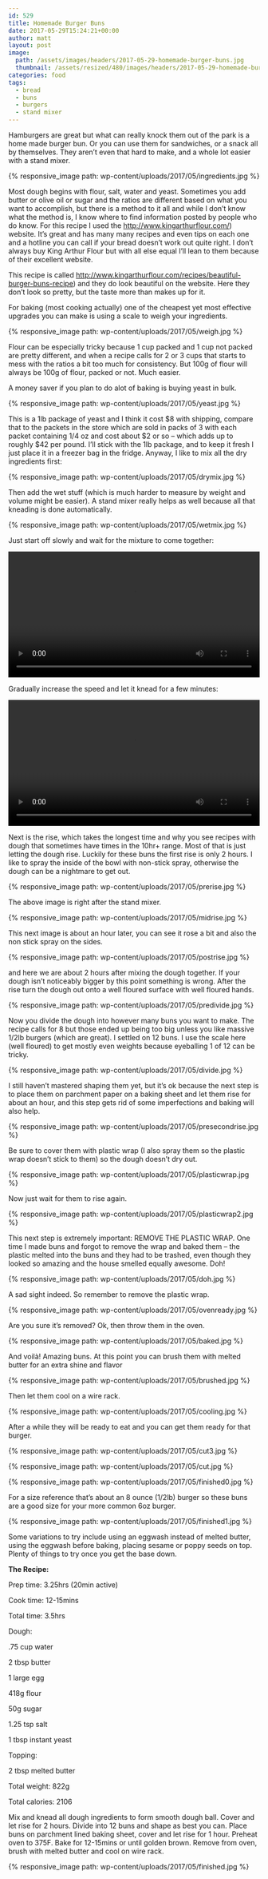 ```yaml
---
id: 529
title: Homemade Burger Buns
date: 2017-05-29T15:24:21+00:00
author: matt
layout: post
image: 
  path: /assets/images/headers/2017-05-29-homemade-burger-buns.jpg
  thumbnail: /assets/resized/480/images/headers/2017-05-29-homemade-burger-buns.jpg
categories: food
tags:
  - bread
  - buns
  - burgers
  - stand mixer
---
```

Hamburgers are great but what can really knock them out of the park is a home made burger bun. Or you can use them for sandwiches, or a snack all by themselves. They aren&#8217;t even that hard to make, and a whole lot easier with a stand mixer.<!--more-->

{% responsive_image path: wp-content/uploads/2017/05/ingredients.jpg %}

Most dough begins with flour, salt, water and yeast. Sometimes you add butter or olive oil or sugar and the ratios are different based on what you want to accomplish, but there is a method to it all and while I don&#8217;t know what the method is, I know where to find information posted by people who do know. For this recipe I used the http://www.kingarthurflour.com/) website. It&#8217;s great and has many many recipes and even tips on each one and a hotline you can call if your bread doesn&#8217;t work out quite right. I don&#8217;t always buy King Arthur Flour but with all else equal I&#8217;ll lean to them because of their excellent website.

This recipe is called http://www.kingarthurflour.com/recipes/beautiful-burger-buns-recipe) and they do look beautiful on the website. Here they don&#8217;t look so pretty, but the taste more than makes up for it.

For baking (most cooking actually) one of the cheapest yet most effective upgrades you can make is using a scale to weigh your ingredients.

{% responsive_image path: wp-content/uploads/2017/05/weigh.jpg %}

Flour can be especially tricky because 1 cup packed and 1 cup not packed are pretty different, and when a recipe calls for 2 or 3 cups that starts to mess with the ratios a bit too much for consistency. But 100g of flour will always be 100g of flour, packed or not. Much easier.

A money saver if you plan to do alot of baking is buying yeast in bulk.

{% responsive_image path: wp-content/uploads/2017/05/yeast.jpg %}

This is a 1lb package of yeast and I think it cost $8 with shipping, compare that to the packets in the store which are sold in packs of 3 with each packet containing 1/4 oz and cost about $2 or so &#8211; which adds up to roughly $42 per pound. I&#8217;ll stick with the 1lb package, and to keep it fresh I just place it in a freezer bag in the fridge. Anyway, I like to mix all the dry ingredients first:

{% responsive_image path: wp-content/uploads/2017/05/drymix.jpg %}

Then add the wet stuff (which is much harder to measure by weight and volume might be easier). A stand mixer really helps as well because all that kneading is done automatically.

{% responsive_image path: wp-content/uploads/2017/05/wetmix.jpg %}

Just start off slowly and wait for the mixture to come together:

<video width="100%" height="auto" preload="metadata" controls="controls"><source type="video/mp4" src="/wp-content/uploads/2017/05/mix1.mp4">
</video>

Gradually increase the speed and let it knead for a few minutes:

<video width="100%" height="auto" preload="metadata" controls="controls"><source type="video/mp4" src="/wp-content/uploads/2017/05/mix3.mp4">
</video> 

Next is the rise, which takes the longest time and why you see recipes with dough that sometimes have times in the 10hr+ range. Most of that is just letting the dough rise. Luckily for these buns the first rise is only 2 hours. I like to spray the inside of the bowl with non-stick spray, otherwise the dough can be a nightmare to get out.

{% responsive_image path: wp-content/uploads/2017/05/prerise.jpg %}

The above image is right after the stand mixer.

{% responsive_image path: wp-content/uploads/2017/05/midrise.jpg %}

This next image is about an hour later, you can see it rose a bit and also the non stick spray on the sides.

{% responsive_image path: wp-content/uploads/2017/05/postrise.jpg %}

and here we are about 2 hours after mixing the dough together. If your dough isn&#8217;t noticeably bigger by this point something is wrong. After the rise turn the dough out onto a well floured surface with well floured hands.

{% responsive_image path: wp-content/uploads/2017/05/predivide.jpg %}

Now you divide the dough into however many buns you want to make. The recipe calls for 8 but those ended up being too big unless you like massive 1/2lb burgers (which are great). I settled on 12 buns. I use the scale here (well floured) to get mostly even weights because eyeballing 1 of 12 can be tricky.

{% responsive_image path: wp-content/uploads/2017/05/divide.jpg %}

I still haven&#8217;t mastered shaping them yet, but it&#8217;s ok because the next step is to place them on parchment paper on a baking sheet and let them rise for about an hour, and this step gets rid of some imperfections and baking will also help.

{% responsive_image path: wp-content/uploads/2017/05/presecondrise.jpg %}

Be sure to cover them with plastic wrap (I also spray them so the plastic wrap doesn&#8217;t stick to them) so the dough doesn&#8217;t dry out.

{% responsive_image path: wp-content/uploads/2017/05/plasticwrap.jpg %}

Now just wait for them to rise again.

{% responsive_image path: wp-content/uploads/2017/05/plasticwrap2.jpg %}

This next step is extremely important: REMOVE THE PLASTIC WRAP. One time I made buns and forgot to remove the wrap and baked them &#8211; the plastic melted into the buns and they had to be trashed, even though they looked so amazing and the house smelled equally awesome. Doh!

{% responsive_image path: wp-content/uploads/2017/05/doh.jpg %}

A sad sight indeed. So remember to remove the plastic wrap.

{% responsive_image path: wp-content/uploads/2017/05/ovenready.jpg %}

Are you sure it&#8217;s removed? Ok, then throw them in the oven.

{% responsive_image path: wp-content/uploads/2017/05/baked.jpg %}

And voilà! Amazing buns. At this point you can brush them with melted butter for an extra shine and flavor

{% responsive_image path: wp-content/uploads/2017/05/brushed.jpg %}

Then let them cool on a wire rack.

{% responsive_image path: wp-content/uploads/2017/05/cooling.jpg %}

After a while they will be ready to eat and you can get them ready for that burger.

{% responsive_image path: wp-content/uploads/2017/05/cut3.jpg %}

{% responsive_image path: wp-content/uploads/2017/05/cut.jpg %}

{% responsive_image path: wp-content/uploads/2017/05/finished0.jpg %}

For a size reference that&#8217;s about an 8 ounce (1/2lb) burger so these buns are a good size for your more common 6oz burger.

{% responsive_image path: wp-content/uploads/2017/05/finished1.jpg %}

Some variations to try include using an eggwash instead of melted butter, using the eggwash before baking, placing sesame or poppy seeds on top. Plenty of things to try once you get the base down.

**The Recipe:**

Prep time: 3.25hrs (20min active)
  
Cook time: 12-15mins
  
Total time: 3.5hrs

Dough:
  
.75 cup water
  
2 tbsp butter
  
1 large egg
  
418g flour
  
50g sugar
  
1.25 tsp salt
  
1 tbsp instant yeast

Topping:
  
2 tbsp melted butter

Total weight: 822g
  
Total calories: 2106

Mix and knead all dough ingredients to form smooth dough ball. Cover and let rise for 2 hours. Divide into 12 buns and shape as best you can. Place buns on parchment lined baking sheet, cover and let rise for 1 hour. Preheat oven to 375F. Bake for 12-15mins or until golden brown. Remove from oven, brush with melted butter and cool on wire rack.

{% responsive_image path: wp-content/uploads/2017/05/finished.jpg %}

&nbsp;
